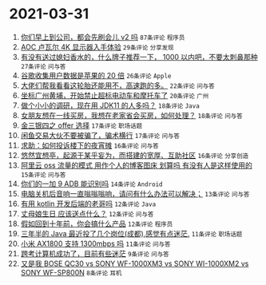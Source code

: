 # 2021-03-31

1. [你们早上到公司，都会先刷会儿 v2 吗](https://www.v2ex.com/t/766714) `87条评论` `程序员`
1. [AOC 卢瓦尔 4K 显示器入手体验](https://www.v2ex.com/t/766727) `29条评论` `分享发现`
1. [有没有送过媳妇香水的，什么牌子推荐一下， 1000 以内吧，不要太刺鼻那种](https://www.v2ex.com/t/766728) `27条评论` `问与答`
1. [谷歌收集用户数据是苹果的 20 倍](https://www.v2ex.com/t/766699) `26条评论` `Apple`
1. [大佬们帮我看看这轮胎还能用不，高速跑的多。](https://www.v2ex.com/t/766707) `22条评论` `问与答`
1. [坐标广州黄埔，开始禁止超标电动车和摩托车了](https://www.v2ex.com/t/766697) `20条评论` `广州`
1. [做个小小的调研，现在用 JDK11 的人多吗？](https://www.v2ex.com/t/766769) `18条评论` `Java`
1. [女朋友想在一线买房，我想在老家省会买房，如何处理？](https://www.v2ex.com/t/766746) `18条评论` `问与答`
1. [金三银四之 offer 选择](https://www.v2ex.com/t/766774) `17条评论` `职场话题`
1. [闲鱼交易大伙不要被骗了，骗术横行](https://www.v2ex.com/t/766730) `17条评论` `问与答`
1. [求助：如何投诉楼下的夜宵摊](https://www.v2ex.com/t/766716) `16条评论` `问与答`
1. [悠然宜想亭，起源于某乎妄为，而搭建的宽厚、互助社区](https://www.v2ex.com/t/766698) `16条评论` `分享创造`
1. [阿里云 oss 流量的模式 用作个人的博客图床 划算吗 有没有人是这样使用的](https://www.v2ex.com/t/766700) `15条评论` `问与答`
1. [你们的一加 9 ADB 能识别吗](https://www.v2ex.com/t/766753) `14条评论` `Android`
1. [电脑关机后音响一直嗡嗡嗡响，请问有什么办法可以解决；](https://www.v2ex.com/t/766749) `13条评论` `问与答`
1. [有用 kotlin 开发后端的老哥吗](https://www.v2ex.com/t/766771) `12条评论` `Java`
1. [丈母娘生日 应该送点什么？](https://www.v2ex.com/t/766736) `12条评论` `问与答`
1. [假如回到十年前，你会搞什么产品](https://www.v2ex.com/t/766733) `12条评论` `程序员`
1. [三年半的 Java 最近投了几个岗位(成都),感觉有点迷茫.](https://www.v2ex.com/t/766770) `11条评论` `职场话题`
1. [小米 AX1800 支持 1300mbps 吗](https://www.v2ex.com/t/766760) `11条评论` `问与答`
1. [跨考计算机成功了，目前有些迷茫](https://www.v2ex.com/t/766740) `9条评论` `问与答`
1. [又是我 BOSE QC30 vs SONY WF-1000XM3 vs SONY WI-1000XM2 vs SONY WF-SP800N](https://www.v2ex.com/t/766729) `8条评论` `耳机`
